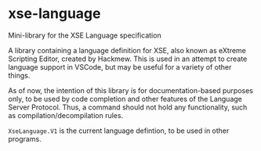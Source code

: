 # xse-language
Mini-library for the XSE Language specification

A library containing a language definition for XSE, also known as eXtreme Scripting Editor, created by Hackmew. This is used
in an attempt to create language support in VSCode, but may be useful for a variety of other things.

As of now, the intention of this library is for documentation-based purposes only, to be used by code completion and other features of
the Language Server Protocol. Thus, a command should not hold any functionality, such as compilation/decompilation rules.

`XseLanguage.V1` is the current language defintion, to be used in other programs.

